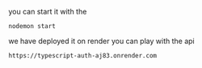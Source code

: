 you can start it with the 

    nodemon start

we have deployed it on render you can play with the api 

    https://typescript-auth-aj83.onrender.com
